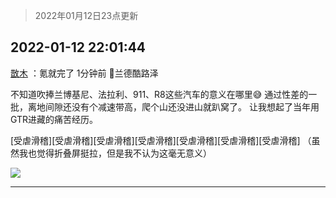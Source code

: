 > 2022年01月12日23点更新
<link rel="stylesheet" href="https://cdn.jsdelivr.net/gh/taotie6/sampleJSON@main/css/photo_show.css">
<meta name="referrer" content="no-referrer" />


 ## 2022-01-12 22:01:44 

 [㪚木](https://www.coolapk.com/feed/32779366?shareKey=ZDIwZmFiNzQ0ZWEyNjFkZWVjNWY~) ：氪就完了
1分钟前   🚗兰德酷路泽

不知道吹捧兰博基尼、法拉利、911、R8这些汽车的意义在哪里😅
通过性差的一批，离地间隙还没有个减速带高，爬个山还没进山就趴窝了。
让我想起了当年用GTR进藏的痛苦经历。<!--break-->

[受虐滑稽][受虐滑稽][受虐滑稽][受虐滑稽][受虐滑稽][受虐滑稽][受虐滑稽]
（虽然我也觉得折叠屏挺拉，但是我不认为这毫无意义） 

<div class="album">
<img class="img-item" src="http://image.coolapk.com/feed/2018/1217/07/1081091_1545003920_5732@216x196.gif" />
</div>

 ------- 

